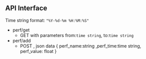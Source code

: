 ## API Interface

Time string format: `"%Y-%d-%m %H:%M:%S"`

- perf/get
  - GET with parameters from:`time string`, to:`time string`
- perf/add
  - POST , json data { perf_name:string ,perf_time:time string, perf_value: float }
